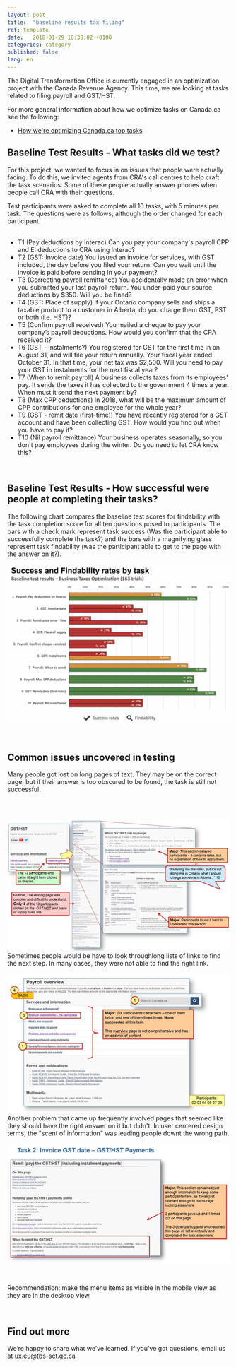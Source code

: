 ```yaml
---
layout: post
title:  "baseline results tax filing"
ref: template
date:   2018-01-29 16:38:02 +0100
categories: category
published: false
lang: en
---
```


The Digital Transformation Office is currently engaged in an optimization project with the Canada Revenue Agency. This time, we are looking at tasks related to filing payroll and GST/HST. 

For more general information about how we optimize tasks on Canada.ca see the following:
* [How we're optimizing Canada.ca top tasks](https://canada-ca.github.io/category/2017/12/12/optimization-overview.html)

## Baseline Test Results - What tasks did we test?

For this project, we wanted to focus in on issues that people were actually facing. To do this, we invited agents from CRA's call centres to help craft the task scenarios. Some of these people actually answer phones when people call CRA with their questions. 

Test participants were asked to complete all 10 tasks, with 5 minutes per task. The questions were as follows, although the order changed for each participant. 
<p>
<ul>      
<li> T1 (Pay deductions by Interac) Can you pay your company's payroll CPP and EI deductions to CRA using Interac?</li>
<li> T2 (GST: Invoice date) You issued an invoice for services, with GST included, the day before you filed your return. Can you wait until the invoice is paid before sending in your payment?</li>
<li> T3 (Correcting payroll remittance) You accidentally made an error when you submitted your last payroll return. You under-paid your source deductions by $350. Will you be fined?</li>
<li> T4 (GST: Place of supply) If your Ontario company sells and ships a taxable product to a customer in Alberta, do you charge them GST, PST or both (i.e. HST)?</li>
<li> T5 (Confirm payroll received) You mailed a cheque to pay your company’s payroll deductions. How would you confirm that the CRA received it?</li>
<li> T6 (GST - instalments?) You registered for GST for the first time in on August 31, and will file your return annually. Your fiscal year ended October 31. In that time, your net tax was $2,500. Will you need to pay your GST in instalments for the next fiscal year?</li>
<li> T7 (When to remit payroll) A business collects taxes from its employees’ pay. It sends the taxes it has collected to the government 4 times a year. When must it send the next payment by?</li>
<li> T8 (Max CPP deductions) In 2018, what will be the maximum amount of CPP contributions for one employee for the whole year?</li>
<li> T9 (GST - remit date (first-time)) You have recently registered for a GST account and have been collecting GST. How would you find out when you have to pay it?</li>
<li> T10 (Nil payroll remittance) Your business operates seasonally, so you don't pay employees during the winter. Do you need to let CRA know this?</li>
</ul>
<p><br>
</p>      

## Baseline Test Results - How successful were people at completing their tasks?
The following chart compares the baseline test scores for findability with the task completion score for all ten questions posed to participants. The bars with a check mark represent task success (Was the participant able to successfully complete the task?) and the bars with a magnifying glass represent task findability (was the participant able to get to the page with the answer on it?).

<div itemprop="text" class="" data="type-text">
      <div class="img-responsive center-block col-md-6">
          <span class=""><img src="../images/TaxFilingbaseline.jpg" alt="Bar-chart-of-Baseline-Performance-Results-comparing-findability-and-task-completion">
 </span>
      </div>
  <p><br>
  </p>
  
## Common issues uncovered in testing

Many people got lost on long pages of text. They may be on the correct page, but if their answer is too obscured to be found, the task is still not successful. 

<p><br>
</p>

<div itemprop="text" class="" data="type-text">
      <div class="img-responsive left-block col-md-6">
          <span class=""><img src="../images/TF-slide1.JPG" alt="Menu-too-hard-to-find" style="floating:left">
<span>
<br>
      Sometimes people would be have to look throughlong lists of links to find the next step. In many cases, they were not able to find the right link.
      
<div itemprop="text" class="" data="type-text">
      <div class="img-responsive left-block col-md-6">
          <span class=""><img src="../images/TF-slide2.JPG" alt="Menu-too-hard-to-find" style="floating:left">
<br>
      Another problem that came up frequently involved pages that seemed like they should have the right answer on it but didn't. In user centered design terms, the "scent of information" was leading people downt the wrong path.  
<div itemprop="text" class="" data="type-text">
      <div class="img-responsive left-block col-md-6">
          <span class=""><img src="../images/TF-slide3.JPG" alt="Menu-too-hard-to-find" style="floating:left">

</span>
</div>

<p><br>
 </p>
Recommendation: make the menu items as visible in the mobile view as they are in the desktop view. 
</p><br>
</p>




## Find out more

We’re happy to share what we’ve learned. If you’ve got questions, email us at ux.eu@tbs-sct.gc.ca

